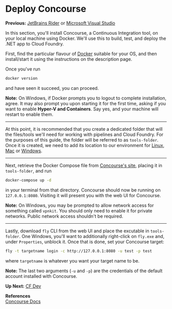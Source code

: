 # Deploy Concourse

**Previous:** [JetBrains Rider](../jetbrains-rider) or [Microsoft Visual Studio](../microsoft-visual-studio)

In this section, you'll install Concourse, a Continuous Integration tool, on your local machine using Docker. We'll use this to build, test, and deploy the .NET app to Cloud Foundry.

First, find the particular flavour of [Docker](https://store.docker.com/search?type=edition&offering=community) suitable for your OS, and then install/start it using the instructions on the description page.

Once you've run
```bash
docker version
```
and have seen it succeed, you can proceed.

**Note:** On Windows, if Docker prompts you to logout to complete installation, agree. It may also prompt you upon starting it for the first time, asking if you want to enable **Hyper-V and Containers**. Say yes, and your machine will restart to enable them.

***

At this point, it is recommended that you create a dedicated folder that will the files/tools we'll need for working with pipelines and Cloud Foundry. For the purposes of this guide, the folder will be referred to as `tools-folder`. Once it is created, we need to add its location to our environment for [Linux](https://stackoverflow.com/a/26962251), [Mac](https://www.architectryan.com/2012/10/02/add-to-the-path-on-mac-os-x-mountain-lion) or [Windows](https://www.architectryan.com/2018/03/17/add-to-the-path-on-windows-10/).

***

Next, retrieve the Docker Compose file from [Concourse's site](https://concourse-ci.org/docker-compose.yml), placing it in `tools-folder`, and run
```bash
docker-compose up -d
```
in your terminal from that directory. Concourse should now be running on `127.0.0.1:8080`. Visiting it will present you with the web UI for Concourse.

**Note:** On Windows, you may be prompted to allow network access for something called `vpnkit`. You should only need to enable it for private networks. Public network access shouldn't be required.

***

Lastly, download `fly` CLI from the web UI and place the excutable in `tools-folder`. One Windows, you'll want to additionally right-click on `fly.exe` and, under `Properties`, unblock it. Once that is done, set your Concourse target:
```bash
fly -t targetname login -c http://127.0.0.1:8080 -u test -p test
```
where `targetname` is whatever you want your target name to be.

**Note:** The last two arguments (`-u` and `-p`) are the credentials of the default account installed with Concourse.

**Up Next:** [CF Dev](../cf-dev)

**References**  
[Concourse Docs](https://concourse-ci.org/docs.html)  
